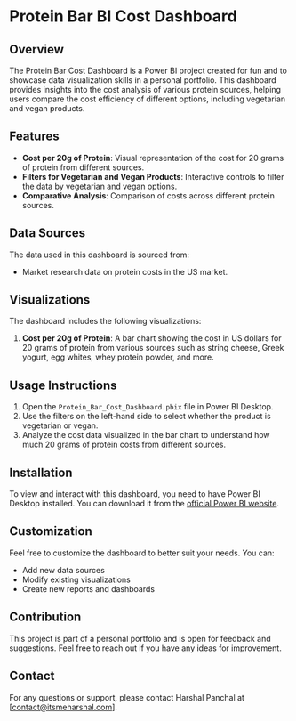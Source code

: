 # Protein Bar BI Cost Dashboard

## Overview
The Protein Bar Cost Dashboard is a Power BI project created for fun and to showcase data visualization skills in a personal portfolio. This dashboard provides insights into the cost analysis of various protein sources, helping users compare the cost efficiency of different options, including vegetarian and vegan products.

## Features
- **Cost per 20g of Protein**: Visual representation of the cost for 20 grams of protein from different sources.
- **Filters for Vegetarian and Vegan Products**: Interactive controls to filter the data by vegetarian and vegan options.
- **Comparative Analysis**: Comparison of costs across different protein sources.

## Data Sources
The data used in this dashboard is sourced from:
- Market research data on protein costs in the US market.

## Visualizations
The dashboard includes the following visualizations:
1. **Cost per 20g of Protein**: A bar chart showing the cost in US dollars for 20 grams of protein from various sources such as string cheese, Greek yogurt, egg whites, whey protein powder, and more.

## Usage Instructions
1. Open the `Protein_Bar_Cost_Dashboard.pbix` file in Power BI Desktop.
2. Use the filters on the left-hand side to select whether the product is vegetarian or vegan.
3. Analyze the cost data visualized in the bar chart to understand how much 20 grams of protein costs from different sources.

## Installation
To view and interact with this dashboard, you need to have Power BI Desktop installed. You can download it from the [official Power BI website](https://powerbi.microsoft.com/desktop/).

## Customization
Feel free to customize the dashboard to better suit your needs. You can:
- Add new data sources
- Modify existing visualizations
- Create new reports and dashboards

## Contribution
This project is part of a personal portfolio and is open for feedback and suggestions. Feel free to reach out if you have any ideas for improvement.

## Contact
For any questions or support, please contact Harshal Panchal at [contact@itsmeharshal.com].
